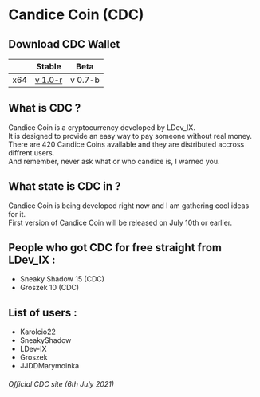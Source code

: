 # Candice Coin (CDC) <br>

## Download CDC Wallet <br>

|     | Stable | Beta
| --- | --- | ---
| x64 | [v 1.0-r](https://github.com/LDev-IX/LDev-IX.github.io/raw/main/downloads/DCD-Wallet-x64.exe) | v 0.7-b

## What is CDC ? <br>
Candice Coin is a cryptocurrency developed by LDev_IX. <br>
It is designed to provide an easy way to pay someone without real money. <br>
There are 420 Candice Coins available and they are distributed accross diffrent users. <br>
And remember, never ask what or who candice is, I warned you. <br>

## What state is CDC in ? <br>
Candice Coin is being developed right now and I am gathering cool ideas for it. <br>
First version of Candice Coin will be released on July 10th or earlier. <br>

## People who got CDC for free straight from LDev_IX : <br>
- Sneaky Shadow 15 (CDC) <br>
- Groszek 10 (CDC) <br>

## List of users : <br>
- Karolcio22
- SneakyShadow
- LDev-IX
- Groszek
- JJDDMarymoinka

###### Official CDC site (6th July 2021) <br>
